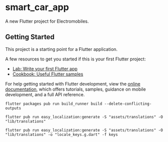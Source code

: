 # smart_car_app

A new Flutter project for Electromobiles.

## Getting Started

This project is a starting point for a Flutter application.

A few resources to get you started if this is your first Flutter project:

- [Lab: Write your first Flutter app](https://docs.flutter.dev/get-started/codelab)
- [Cookbook: Useful Flutter samples](https://docs.flutter.dev/cookbook)

For help getting started with Flutter development, view the
[online documentation](https://docs.flutter.dev/), which offers tutorials,
samples, guidance on mobile development, and a full API reference.

```shell
flutter packages pub run build_runner build --delete-conflicting-outputs
```

```shell
flutter pub run easy_localization:generate -S "assets/translations" -O "lib/translations"
```

```shell
flutter pub run easy_localization:generate -S "assets/translations" -O "lib/translations" -o "locale_keys.g.dart" -f keys
```
